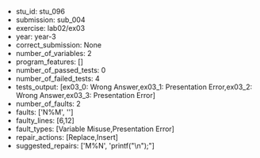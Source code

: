 - stu_id: stu_096	       
- submission: sub_004
- exercise: lab02/ex03
- year: year-3
- correct_submission: None
- number_of_variables: 2
- program_features: [] 
- number_of_passed_tests: 0
- number_of_failed_tests: 4
- tests_output: [ex03_0: Wrong Answer,ex03_1: Presentation Error,ex03_2: Wrong Answer,ex03_3: Presentation Error]
- number_of_faults: 2 
- faults: ['N%M', '']
- faulty_lines: [6,12]
- fault_types: [Variable Misuse,Presentation Error]
- repair_actions: [Replace,Insert] 
- suggested_repairs: ['M%N', 'printf("\n");"]
